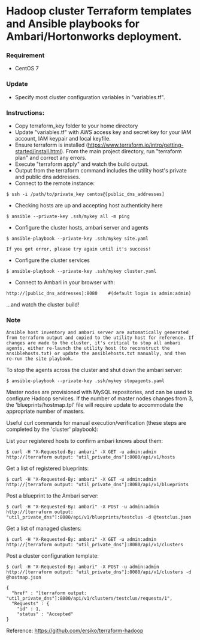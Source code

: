 # Hadoop cluster Terraform templates and Ansible playbooks for Ambari/Hortonworks deployment.

### Requirement
- CentOS 7
### Update
- Specify most cluster configuration variables in "variables.tf".
### Instructions:
- Copy terraform_key folder to your home directory
- Update "variables.tf" with AWS access key and secret key for your IAM account, IAM keypair and local keyfile.
- Ensure terraform is installed (https://www.terraform.io/intro/getting-started/install.html). From the main project directory, run "terraform plan" and correct any errors.
- Execute "terraform apply" and watch the build output.
- Output from the terraform command includes the utility host's private and public dns addresses.
- Connect to the remote instance:
```
$ ssh -i /path/to/private_key centos@[public_dns_addresses]
```

- Checking hosts are up and accepting host authenticity here
```
$ ansible --private-key .ssh/mykey all -m ping
```
- Configure the cluster hosts, ambari server and agents
```
$ ansible-playbook --private-key .ssh/mykey site.yaml

If you get error, please try again until it's success!
```
- Configure the cluster services
```
$ ansible-playbook --private-key .ssh/mykey cluster.yaml
```

- Connect to Ambari in your browser with:
```
http://[public_dns_addresses]:8080    #(default login is admin:admin)
```
...and watch the cluster build!

### Note
```Ansible host inventory and ambari server are automatically generated from terraform output and copied to the utility host for reference. If changes are made to the cluster, it's critical to stop all ambari agents, either re-launch the utility host (to reconstruct the ansiblehosts.txt) or update the ansiblehosts.txt manually, and then re-run the site playbook.```

To stop the agents across the cluster and shut down the ambari server:

```
$ ansible-playbook --private-key .ssh/mykey stopagents.yaml
```

Master nodes are provisioned with MySQL repositories, and can be used to configure Hadoop services. If the number of master nodes changes from 3, the 'blueprints/hostmap.tpl' file will require update to accommodate the appropriate number of masters.

Useful curl commands for manual execution/verification (these steps are completed by the 'cluster' playbook):

List your registered hosts to confirm ambari knows about them:
```
$ curl -H "X-Requested-By: ambari" -X GET -u admin:admin http://[terraform output: "util_private_dns"]:8080/api/v1/hosts
```
Get a list of registered blueprints:
```
$ curl -H "X-Requested-By: ambari" -X GET -u admin:admin http://[terraform output: "util_private_dns"]:8080/api/v1/blueprints
```
Post a blueprint to the Ambari server:
```
$ curl -H "X-Requested-By: ambari" -X POST -u admin:admin http://[terraform output: "util_private_dns"]:8080/api/v1/blueprints/testclus -d @testclus.json
```
Get a list of managed clusters:
```
$ curl -H "X-Requested-By: ambari" -X GET -u admin:admin http://[terraform output: "util_private_dns"]:8080/api/v1/clusters
```
Post a cluster configuration template:
```
$ curl -H "X-Requested-By: ambari" -X POST -u admin:admin http://[terraform output: "util_private_dns"]:8080/api/v1/clusters -d @hostmap.json

{
  "href" : "[terraform output: "util_private_dns"]:8080/api/v1/clusters/testclus/requests/1",
  "Requests" : {
    "id" : 1,
    "status" : "Accepted"
}
```
Reference: https://github.com/ersiko/terraform-hadoop
